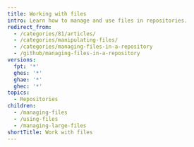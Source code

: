 ```yaml
---
title: Working with files
intro: Learn how to manage and use files in repositories.
redirect_from:
  - /categories/81/articles/
  - /categories/manipulating-files/
  - /categories/managing-files-in-a-repository
  - /github/managing-files-in-a-repository
versions:
  fpt: '*'
  ghes: '*'
  ghae: '*'
  ghec: '*'
topics:
  - Repositories
children:
  - /managing-files
  - /using-files
  - /managing-large-files
shortTitle: Work with files
---
```


